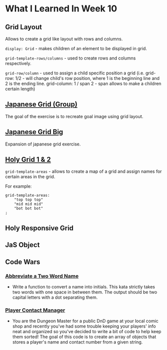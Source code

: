# What I Learned In Week 10

## Grid Layout 
Allows to create a grid like layout with rows and columns.

`display: Grid` - makes children of an element to be displayed in grid. 

`grid-template-rows/columns` - used to create rows and columns respectively. 

`grid-row/column` - used to assign a child specific position a grid (i.e. grid-row: 1/2 - will change child's row position, where 1 is the beginning line and 2 is the ending line. grid-column: 1 / span 2 - span allows to make a children certain length)

## [Japanese Grid (Group)](https://github.com/hansCodeJam/japanese-grid-solution)
The goal of the exercise is to recreate goal image using grid layout. 

## [Japanese Grid Big](https://github.com/ignitikus/japanese-grid-big)
Expansion of japanese grid exercise. 

## [Holy Grid 1 & 2](https://github.com/ignitikus/holy-grid-template-areas) 
`grid-template-areas` - allows to create a map of a grid and assign names for certain areas in the grid. 

For example:

    grid-template-areas:
        "top top top"
        "mid mid mid"
        "bot bot bot"
    ;

## Holy Responsive Grid

## JaS Object

## Code Wars

### [Abbreviate a Two Word Name](https://www.codewars.com/kata/abbreviate-a-two-word-name/javascript) 
- Write a function to convert a name into initials. This kata strictly takes two words with one space in between them.
The output should be two capital letters with a dot separating them.

### [Player Contact Manager](https://www.codewars.com/kata/player-contact-manager/javascript) 
- You are the Dungeon Master for a public DnD game at your local comic shop and recently you've had some trouble keeping your players' info neat and organized so you've decided to write a bit of code to help keep them sorted! The goal of this code is to create an array of objects that stores a player's name and contact number from a given string.

